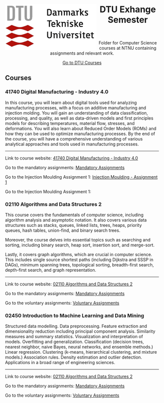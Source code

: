 <div align="center">
  <img align="left" width="300" src="https://github.com/ejhasler/cs-ntnu/blob/main/images/DTU-logo.png" />
  <h1>DTU Exhange Semester</h1>
</div>

<br />
<p align="center">Folder for Computer Science courses at NTNU containing assignments and relevant work.</p>

<div align="center">
  <a href="https://github.com/ejhasler/cs-ntnu/tree/main/ntnu-dtu">Go to DTU Courses </a>
</div>

## Courses

### 41740 Digital Manufacturing - Industry 4.0

In this course, you will learn about digital tools used for analyzing manufacturing processes, with a focus on additive manufacturing and injection molding. You will gain an understanding of data classification, processing, and quality, as well as data-driven models and first principles models for describing temperatures, material flow, stresses, and deformations. You will also learn about Reduced Order Models (ROMs) and how they can be used to optimize manufacturing processes. By the end of the course, you will have a comprehensive understanding of various analytical approaches and tools used in manufacturing processes.

----------------------------------------------------------------------------------------------------------------------------------------------------------------------------------------------------------------

Link to course website: <a href="https://kurser.dtu.dk/course/2023-2024/41740?menulanguage=en"> 41740 Digital Manufacturing - Industry 4.0 </a>

Go to the mandatory assignments: <a href=""> Mandatory Assignments </a>

Go to the Injection Moulding Assignment 1: <a href=""> Injection Moulding - Assignment 1 </a>

Go to the Injection Moulding Assignment 1:

### 02110 Algorithms and Data Structures 2

This course covers the fundamentals of computer science, including algorithm analysis and asymptotic notation. It also covers various data structures such as stacks, queues, linked lists, trees, heaps, priority queues, hash tables, union-find, and binary search trees. 

Moreover, the course delves into essential topics such as searching and sorting, including binary search, heap sort, insertion sort, and merge-sort. 

Lastly, it covers graph algorithms, which are crucial in computer science. This includes single source shortest paths (including Dijkstra and SSSP in DAGs), minimum spanning trees, topological sorting, breadth-first search, depth-first search, and graph representation.

----------------------------------------------------------------------------------------------------------------------------------------------------------------------------------------------------------------

Link to course website: <a href="https://www2.compute.dtu.dk/courses/02110/2023/"> 02110 Algorithms and Data Structures 2 </a>

Go to the mandatory assignments: <a href=""> Mandatory Assignments </a>

Go to the voluntary assignments: <a href=""> Voluntary Assignments </a>

### 02450 Introduction to Machine Learning and Data Mining

Structured data modelling. Data preprocessing. Feature extraction and dimensionality reduction including principal component analysis. Similarity measures and summary statistics. Visualization and interpretation of models. Overfitting and generalization. Classification (decision trees, nearest neighbor, naive Bayes, neural networks, and ensemble methods.) Linear regression. Clustering (k-means, hierarchical clustering, and mixture models.) Association rules. Density estimation and outlier detection. Applications in a broad range of engineering sciences.

----------------------------------------------------------------------------------------------------------------------------------------------------------------------------------------------------------------

Link to course website: <a href="https://www2.imm.dtu.dk/courses/02450/"> 02110 Algorithms and Data Structures 2 </a>

Go to the mandatory assignments: <a href=""> Mandatory Assignments </a>

Go to the voluntary assignments: <a href=""> Voluntary Assignments </a>

